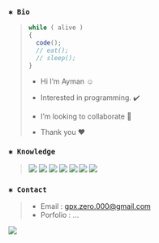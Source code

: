 ### `✱ Bio`
> ```javascript
> while ( alive )
> {
>   code();
>   // eat();
>   // sleep();
> }
> ```
> - Hi I’m Ayman ☺
> 
> - Interested in programming. ✔️
> 
> - I’m looking to collaborate 💞️
>
> - Thank you ❤️️
> 
### `✱ Knowledge`
> <p>
> <img src="https://img.icons8.com/color/50/null/python--v1.png"/>
> <img src="https://img.icons8.com/color/50/null/javascript--v1.png"/>
> <img src="https://img.icons8.com/fluency/50/typescript--v2.png"/>
> <img src="https://img.icons8.com/fluency/50/nextjs.png"/>
> <img src="https://img.icons8.com/plasticine/50/react.png"/>
> <img src="https://img.icons8.com/fluency/50/angularjs.png"/>
> <img src="https://img.icons8.com/fluency/50/vuejs.png"/>
### `✱ Contact`
> - Email : gpx.zero.000@gmail.com
> - Porfolio : ...

[![](https://visitcount.itsvg.in/api?id=gpxzero&label=Profile%20Views&color=9&icon=3&pretty=false)](https://visitcount.itsvg.in)
